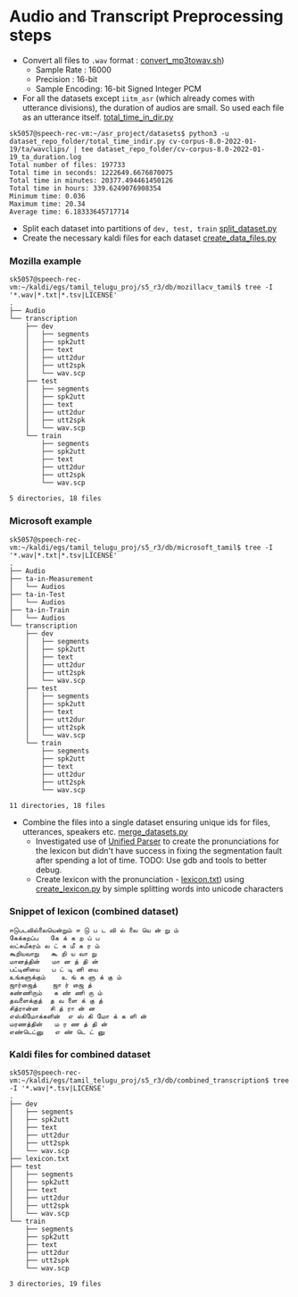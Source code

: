 # Audio and Transcript Preprocessing steps
- Convert all files to `.wav` format : [convert_mp3towav.sh](convert_mp3towav.sh))
  - Sample Rate    : 16000
  - Precision      : 16-bit
  - Sample Encoding: 16-bit Signed Integer PCM
- For all the datasets except `iitm_asr` (which already comes with utterance divisions), the duration of audios are small. So used each file as an utterance itself. [total_time_in_dir.py](total_time_in_dir.py)
```
sk5057@speech-rec-vm:~/asr_project/datasets$ python3 -u  dataset_repo_folder/total_time_indir.py cv-corpus-8.0-2022-01-19/ta/wavclips/ | tee dataset_repo_folder/cv-corpus-8.0-2022-01-19_ta_duration.log
Total number of files: 197733
Total time in seconds: 1222649.6676870075
Total time in minutes: 20377.494461450126
Total time in hours: 339.6249076908354
Minimum time: 0.036
Maximum time: 20.34
Average time: 6.18333645717714
```
- Split each dataset into partitions of `dev, test, train` [split_dataset.py](split_dataset.py)
- Create the necessary kaldi files for each dataset [create_data_files.py](create_data_files.py)
### Mozilla example
```
sk5057@speech-rec-vm:~/kaldi/egs/tamil_telugu_proj/s5_r3/db/mozillacv_tamil$ tree -I '*.wav|*.txt|*.tsv|LICENSE'
.
├── Audio
└── transcription
    ├── dev
    │   ├── segments
    │   ├── spk2utt
    │   ├── text
    │   ├── utt2dur
    │   ├── utt2spk
    │   └── wav.scp
    ├── test
    │   ├── segments
    │   ├── spk2utt
    │   ├── text
    │   ├── utt2dur
    │   ├── utt2spk
    │   └── wav.scp
    └── train
        ├── segments
        ├── spk2utt
        ├── text
        ├── utt2dur
        ├── utt2spk
        └── wav.scp

5 directories, 18 files
```
### Microsoft example
```
sk5057@speech-rec-vm:~/kaldi/egs/tamil_telugu_proj/s5_r3/db/microsoft_tamil$ tree -I '*.wav|*.txt|*.tsv|LICENSE'
.
├── Audio
├── ta-in-Measurement
│   └── Audios
├── ta-in-Test
│   └── Audios
├── ta-in-Train
│   └── Audios
└── transcription
    ├── dev
    │   ├── segments
    │   ├── spk2utt
    │   ├── text
    │   ├── utt2dur
    │   ├── utt2spk
    │   └── wav.scp
    ├── test
    │   ├── segments
    │   ├── spk2utt
    │   ├── text
    │   ├── utt2dur
    │   ├── utt2spk
    │   └── wav.scp
    └── train
        ├── segments
        ├── spk2utt
        ├── text
        ├── utt2dur
        ├── utt2spk
        └── wav.scp

11 directories, 18 files

```

<!-- ![](pics/mozilla_kaldi_files.png) -->
<!-- ![](pics/ms_kaldi_files.png) -->
- Combine the files into a single dataset ensuring unique ids for files, utterances, speakers etc. [merge_datasets.py](merge_datasets.py)
  - Investigated use of [Unified Parser](unifiedparser_original/) to create the pronunciations for the lexicon but didn't have success in fixing the segmentation fault after spending a lot of time. TODO: Use gdb and tools to better debug.
  - Create lexicon with the pronunciation - [lexicon.txt](tamil_db_files/kaldi_db/combined_transcription/lexicon.txt)) using [create_lexicon.py](create_lexicon.py) by simple splitting words into unicode characters
### Snippet of lexicon (combined dataset)
```
ஈடுபடவில்லையென்றும்	ஈ டு ப ட வி ல் லை யெ ன் று ம்
கேக்கறப்ப	கே க் க ற ப் ப
லட்சுமீகரம்	ல ட் சு மீ க ர ம்
கூறியவாறு	கூ றி ய வா று
மானத்தின்	மா ன த் தி ன்
பட்டினியை	ப ட் டி னி யை
உங்களுக்கும்	உ ங் க ளு க் கு ம்
ஜார்ஜைத்	ஜா ர் ஜை த்
கண்ணிரும்	க ண் ணி ரு ம்
தவளைக்குத்	த வ ளை க் கு த்
சித்ரான்ன	சி த் ரா ன் ன
எஸ்கிமோக்களின்	எ ஸ் கி மோ க் க ளி ன்
மரணத்தின்	ம ர ண த் தி ன்
எண்டெட்னு	எ ண் டெ ட் னு
```
### Kaldi files for combined dataset
```
sk5057@speech-rec-vm:~/kaldi/egs/tamil_telugu_proj/s5_r3/db/combined_transcription$ tree -I '*.wav|*.tsv|LICENSE'
.
├── dev
│   ├── segments
│   ├── spk2utt
│   ├── text
│   ├── utt2dur
│   ├── utt2spk
│   └── wav.scp
├── lexicon.txt
├── test
│   ├── segments
│   ├── spk2utt
│   ├── text
│   ├── utt2dur
│   ├── utt2spk
│   └── wav.scp
└── train
    ├── segments
    ├── spk2utt
    ├── text
    ├── utt2dur
    ├── utt2spk
    └── wav.scp

3 directories, 19 files
```




